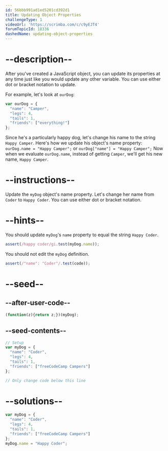 ```yaml
---
id: 56bbb991ad1ed5201cd392d1
title: Updating Object Properties
challengeType: 1
videoUrl: 'https://scrimba.com/c/c9yEJT4'
forumTopicId: 18336
dashedName: updating-object-properties
---
```


# --description--

After you've created a JavaScript object, you can update its properties at any time just like you would update any other variable. You can use either dot or bracket notation to update.

For example, let's look at `ourDog`:

```js
var ourDog = {
  "name": "Camper",
  "legs": 4,
  "tails": 1,
  "friends": ["everything!"]
};
```

Since he's a particularly happy dog, let's change his name to the string `Happy Camper`. Here's how we update his object's name property: `ourDog.name = "Happy Camper";` or `ourDog["name"] = "Happy Camper";` Now when we evaluate `ourDog.name`, instead of getting `Camper`, we'll get his new name, `Happy Camper`.

# --instructions--

Update the `myDog` object's name property. Let's change her name from `Coder` to `Happy Coder`. You can use either dot or bracket notation.

# --hints--

You should update `myDog`'s `name` property to equal the string `Happy Coder`.

```js
assert(/happy coder/gi.test(myDog.name));
```

You should not edit the `myDog` definition.

```js
assert(/"name": "Coder"/.test(code));
```

# --seed--

## --after-user-code--

```js
(function(z){return z;})(myDog);
```

## --seed-contents--

```js
// Setup
var myDog = {
  "name": "Coder",
  "legs": 4,
  "tails": 1,
  "friends": ["freeCodeCamp Campers"]
};

// Only change code below this line
```

# --solutions--

```js
var myDog = {
  "name": "Coder",
  "legs": 4,
  "tails": 1,
  "friends": ["freeCodeCamp Campers"]
};
myDog.name = "Happy Coder";
```
